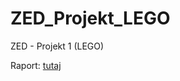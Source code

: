 # ZED_Projekt_LEGO
ZED - Projekt 1 (LEGO)

Raport: [tutaj](https://KowalewskiBartlomiej.github.io/ZED_Projekt_LEGO/)
